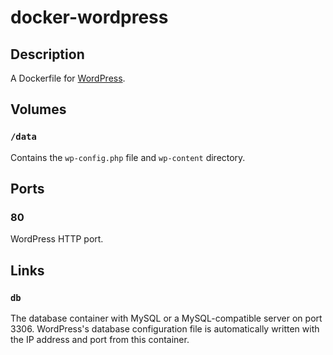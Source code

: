 # docker-wordpress

## Description

A Dockerfile for [WordPress](http://wordpress.org/).

## Volumes

### `/data`

Contains the `wp-config.php` file and `wp-content` directory.

## Ports

### 80

WordPress HTTP port.

## Links

### `db`

The database container with MySQL or a MySQL-compatible server on port 3306. WordPress's database configuration file is automatically written with the IP address and port from this container.


